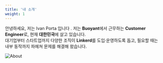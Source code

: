 ```yaml
---
title: '내 소개'
weight: 1
---
```


안녕하세요, 저는 Ivan Porta 입니다 . 저는 **Buoyant**에서 근무하는 **Customer Engineer**로, 현재 **대한민국**에 살고 있습니다.  
대기업부터 스타트업까지 다양한 조직이 **Linkerd**를 도입·운영하도록 돕고, 필요할 때는 내부 동작까지 파헤쳐 문제를 해결해 왔습니다.

![About](../about/selfie.png)